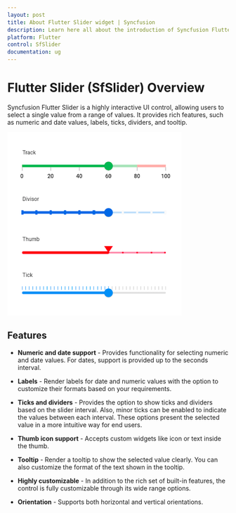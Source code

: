 ```yaml
---
layout: post
title: About Flutter Slider widget | Syncfusion 
description: Learn here all about the introduction of Syncfusion Flutter Slider (SfSlider) widget, its features, and more.
platform: Flutter
control: SfSlider
documentation: ug
---
```


# Flutter Slider (SfSlider) Overview

Syncfusion Flutter Slider is a highly interactive UI control, allowing users to select a single value from a range of values. It provides rich features, such as numeric and date values, labels, ticks, dividers, and tooltip.

![Slider overview](images/overview/slider-overview.png)

## Features

* **Numeric and date support** - Provides functionality for selecting numeric and date values. For dates, support is provided up to the seconds interval.

* **Labels** - Render labels for date and numeric values with the option to customize their formats based on your requirements.

* **Ticks and dividers** - Provides the option to show ticks and dividers based on the slider interval. Also, minor ticks can be enabled to indicate the values between each interval. These options present the selected value in a more intuitive way for end users.

* **Thumb icon support** - Accepts custom widgets like icon or text inside the thumb.

* **Tooltip** - Render a tooltip to show the selected value clearly. You can also customize the format of the text shown in the tooltip.

* **Highly customizable** - In addition to the rich set of built-in features, the control is fully customizable through its wide range options.

* **Orientation** - Supports both horizontal and vertical orientations.
